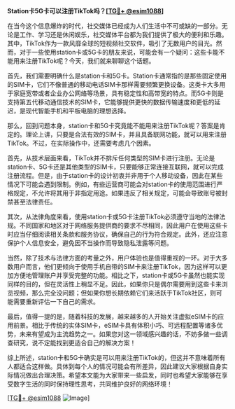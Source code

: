 **Station卡5G卡可以注册TikTok吗？[[TG💪+ @esim1088](https://t.me/s/esim1088)]**

在当今这个信息爆炸的时代，社交媒体已经成为人们生活中不可或缺的一部分。无论是工作、学习还是休闲娱乐，社交媒体平台都为我们提供了极大的便利和乐趣。其中，TikTok作为一款风靡全球的短视频社交软件，吸引了无数用户的目光。然而，对于一些使用station卡或5G卡的朋友来说，可能会有一个疑问：这些卡能不能用来注册TikTok呢？今天，我们就来聊聊这个话题。

首先，我们需要明确什么是station卡和5G卡。Station卡通常指的是那些固定使用的SIM卡，它们不像普通的移动电话SIM卡那样需要频繁更换设备。这类卡大多用于家庭宽带或者企业办公网络等场景，具有稳定性和高带宽的特点。而5G卡则是支持第五代移动通信技术的SIM卡，它能够提供更快的数据传输速度和更低的延迟，是现代智能手机和平板电脑的理想选择。

那么，回到问题本身，station卡和5G卡究竟能不能用来注册TikTok呢？答案是肯定的。理论上讲，只要是合法有效的SIM卡，并且具备联网功能，就可以用来注册TikTok。不过，在实际操作中，还需要考虑几个因素。

首先，从技术层面来看，TikTok并不排斥任何类型的SIM卡进行注册。无论是station卡、5G卡还是其他类型的SIM卡，只要能够正常连接互联网，就可以完成注册流程。但是，由于station卡的设计初衷并非用于个人移动设备，因此在某些情况下可能会遇到限制。例如，有些运营商可能会对station卡的使用范围进行严格规定，不允许将其用于非指定用途。如果违反了相关规定，可能会导致账号被封禁甚至法律责任。

其次，从法律角度来看，使用station卡或5G卡注册TikTok必须遵守当地的法律法规。不同国家和地区对于网络服务提供商的要求不尽相同，因此用户在使用这些卡时应当仔细阅读相关条款和服务协议，确保自己的行为符合规定。此外，还应注意保护个人信息安全，避免因不当操作而导致隐私泄露等问题。

当然，除了技术与法律方面的考量之外，用户体验也是值得重视的一环。对于大多数用户而言，他们更倾向于使用手机自带的SIM卡来注册TikTok，因为这样可以更加方便地管理账户并享受完整的功能。相比之下，station卡或5G卡虽然也能实现同样的目的，但在灵活性上稍显不足。因此，如果你只是偶尔需要用到这些卡来浏览视频，那么完全没问题；但如果你想长期依赖它们来活跃于TikTok社区，则可能需要重新评估一下自己的需求。

最后，值得一提的是，随着科技的发展，越来越多的人开始关注虚拟eSIM卡的应用前景。相比于传统的实体SIM卡，eSIM卡具有体积小巧、可远程配置等诸多优势，未来有望成为主流趋势之一。如果您对这一领域感兴趣的话，不妨多做一些调查研究，说不定能找到更适合自己的解决方案！

综上所述，station卡和5G卡确实是可以用来注册TikTok的，但这并不意味着所有人都适合这样做。具体到每个人的情况可能会有所差异，因此建议大家根据自身实际情况做出合理决策。希望本文能为大家带来一些启发，同时也希望大家能够在享受数字生活的同时保持理性思考，共同维护良好的网络环境！

[[TG💪+ @esim1088](https://t.me/s/esim1088) ![Image](https://i.postimg.cc/4NQfJmqS/Snipaste-2025-05-13-00-14-12.png)]
